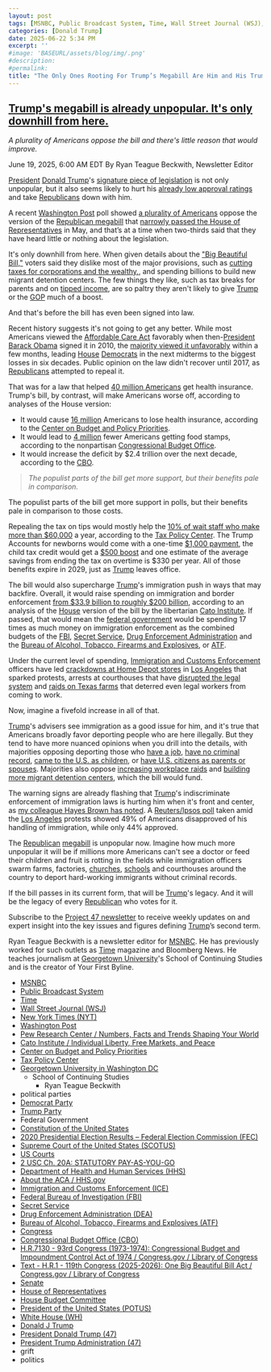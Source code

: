 ```yaml
---
layout: post
tags: [MSNBC, Public Broadcast System, Time, Wall Street Journal (WSJ), New York Times (NYT), Washington Post, Pew Research Center / Numbers Facts and Trends Shaping Your World, Cato Institute / Individual Liberty Free Markets and Peace, Center on Budget and Policy Priorities, Tax Policy Center, Georgetown University in Washington DC, School of Continuing Studies, Ryan Teague Beckwith, political parties, Democrat Party, Trump Party, Federal Government, Constitution of the United States, 2020 Presidential Election Results – Federal Election Commission (FEC), Supreme Court of the United States (SCOTUS), US Courts, 2 USC Ch. 20A –  STATUTORY PAY-AS-YOU-GO, Department of Health and Human Services (HHS), About the ACA / HHS.gov, Immigration and Customs Enforcement (ICE), Federal Bureau of Investigation (FBI), Secret Service, Drug Enforcement Administration (DEA), Bureau of Alcohol Tobacco Firearms and Explosives (ATF), Congress, Congressional Budget Office (CBO), H.R.7130 - 93rd Congress (1973-1974) –  Congressional Budget and Impoundment Control Act of 1974 / Congress.gov / Library of Congress, Text - H.R.1 - 119th Congress (2025-2026) –  One Big Beautiful Bill Act / Congress.gov / Library of Congress, Senate, House of Representatives, House Budget Committee, President of the United States (POTUS), White House (WH), Donald J Trump, President Donald Trump (47), President Trump Administration (47), grift, politics]
categories: [Donald Trump]
date: 2025-06-22 5:34 PM
excerpt: ''
#image: 'BASEURL/assets/blog/img/.png'
#description:
#permalink:
title: "The Only Ones Rooting For Trump’s Megabill Are Him and His Trumpian Legislators"
---
```



## [Trump's megabill is already unpopular. It's only downhill from here.](https://www.msnbc.com/opinion/msnbc-opinion/trump-megabill-polls-immigration-project-47-rcna213505)

*A plurality of Americans oppose the bill and there's little reason that would improve.*

June 19, 2025, 6:00 AM EDT
By Ryan Teague Beckwith, Newsletter Editor

[President](https://www.whitehouse.gov/) [Donald Trump](https://www.donaldjtrump.com/)'s [signature piece of legislation](https://www.msnbc.com/opinion/msnbc-opinion/john-thune-trump-big-beautiful-bill-senate-rcna210677) is not only unpopular, but it also seems likely to hurt his [already low approval ratings](https://www.nbcnews.com/politics/trump-administration/poll-americans-disapprove-trumps-performance-republicans-manage-splits-rcna212585) and take [Republicans](https://www.gop.com/) down with him.

A recent [Washington Post](https://www.washingtonpost.com/) poll showed [a plurality of Americans](https://www.washingtonpost.com/documents/b7e433c5-ae93-4a59-a167-2c277e2e155a.pdf?itid=lk_inline_manual_2) oppose the version of the [Republican megabill](https://www.congress.gov/bill/119th-congress/house-bill/1/text) that [narrowly passed the House of Representatives](https://www.msnbc.com/top-stories/latest/house-republicans-pass-trump-agenda-megabill-rcna208389) in May, and that’s at a time when two-thirds said that they have heard little or nothing about the legislation.

It's only downhill from here. When given details about the ["Big Beautiful Bill,"](https://www.congress.gov/bill/119th-congress/house-bill/1/text) voters said they dislike most of the major provisions, such as [cutting taxes for corporations and the wealthy,](https://www.msnbc.com/opinion/msnbc-opinion/trump-tax-cuts-will-cost-americans-rcna208852), and spending billions to build new migrant detention centers. The few things they like, such as tax breaks for parents and on [tipped income](https://www.msnbc.com/opinion/msnbc-opinion/no-tax-on-tips-trump-beautiful-bill-worker-rcna210399), are so paltry they aren't likely to give [Trump](https://www.donaldjtrump.com/) or the [GOP](https://www.gop.com/) much of a boost.

And that's before the bill has even been signed into law.

Recent history suggests it's not going to get any better. While most Americans viewed the [Affordable Care Act](https://www.hhs.gov/healthcare/about-the-aca/index.html) favorably when then-[President Barack Obama](https://obamawhitehouse.archives.gov/) signed it in 2010, the [majority viewed it unfavorably](https://www.kff.org/interactive/kff-health-tracking-poll-the-publics-views-on-the-aca) within a few months, leading [House](https://www.house.gov/) [Democrats](https://www.democrats.org/) in the next midterms to the biggest losses in six decades. Public opinion on the law didn't recover until 2017, as [Republicans](https://www.gop.com/) attempted to repeal it.

That was for a law that helped [40 million Americans](https://aspe.hhs.gov/sites/default/files/documents/8e81cf90c721dbbf58694c98e85804d3/health-coverage-under-aca.pdf) get health insurance. Trump's bill, by contrast, will make Americans worse off, according to analyses of the House version:

- It would cause [16 million](https://www.cbpp.org/research/health/by-the-numbers-house-bill-takes-health-coverage-away-from-millions-of-people-and) Americans to lose health insurance, according to the [Center on Budget and Policy Priorities](https://www.cbpp.org/).
- It would lead to [4 million](https://www.cbo.gov/publication/61426) fewer Americans getting food stamps, according to the nonpartisan [Congressional Budget Office](https://www.cbo.gov/).
- It would increase the deficit by \$2.4 trillion over the next decade, according to the [CBO](https://www.cbo.gov/).

> *The populist parts of the bill get more support, but their benefits pale in comparison.*

The populist parts of the bill get more support in polls, but their benefits pale in comparison to those costs.

Repealing the tax on tips would mostly help the [10% of wait staff who make more than \$60,000](https://taxpolicycenter.org/taxvox/untipped-why-trumps-tax-cut-promise-would-hurt-many-service-workers) a year, according to the [Tax Policy Center](https://taxpolicycenter.org/). The Trump Accounts for newborns would come with a one-time [\$1,000 payment](https://www.msnbc.com/opinion/msnbc-opinion/house-republicans-bill-trump-accounts-baby-bonus-rcna208511), the child tax credit would get a [\$500 boost](https://bipartisanpolicy.org/explainer/whats-in-the-2025-house-republican-tax-bill/) and one estimate of the average savings from ending the tax on overtime is \$330 per year. All of those benefits expire in 2029, just as [Trump](https://www.donaldjtrump.com/) leaves office.

The bill would also supercharge [Trump](https://www.donaldjtrump.com/)'s immigration push in ways that may backfire. Overall, it would raise spending on immigration and border enforcement [from \$33.9 billion to roughly \$200 billion](https://www.cato.org/blog/deportations-add-almost-1-trillion-costs-gops-big-beautiful-bill), according to an analysis of the [House](https://www.house.gov/) version of the bill by the libertarian [Cato Institute](https://www.cato.org/). If passed, that would mean the [federal government](https://www.usa.gov/,) would be spending 17 times as much money on immigration enforcement as the combined budgets of the [FBI](https://www.fbi.gov/,), [Secret Service](https://www.secretservice.gov/), [Drug Enforcement Administration](https://www.dea.gov/) and the [Bureau of Alcohol, Tobacco, Firearms and Explosives](https://www.atf.gov/), or [ATF](https://www.atf.gov/).

Under the current level of spending, [Immigration and Customs Enforcement](https://www.ice.gov/) officers have led [crackdowns at Home Depot stores](https://www.wsj.com/us-news/protests-los-angeles-immigrants-trump-f5089877) in [Los Angeles](https://lacity.gov/) that sparked protests, arrests at courthouses that have [disrupted the legal system](https://apnews.com/article/immigration-court-arrests-ice-deportation-99d822cdc93ae7dc26026c27895d5ea1) and [raids on Texas farms](https://thehill.com/homenews/state-watch/5353065-immigration-raids-ice-texas-farmers-workers/) that deterred even legal workers from coming to work.

Now, imagine a fivefold increase in all of that.

[Trump](https://www.donaldjtrump.com/)'s advisers see immigration as a good issue for him, and it's true that Americans broadly favor deporting people who are here illegally. But they tend to have more nuanced opinions when you drill into the details, with majorities opposing deporting those who [have a job](https://www.pewresearch.org/wp-content/uploads/sites/20/2025/03/RE_2025.03.26_Views-of-Deportations_FINAL.pdf), [have no criminal record](https://www.washingtonpost.com/documents/179f0397-db70-4f78-9f3f-7c2d762674b7.pdf?itid=lk_inline_manual_2), [came to the U.S. as children](https://www.pewresearch.org/wp-content/uploads/sites/20/2025/03/RE_2025.03.26_Views-of-Deportations_FINAL.pdf), or [have U.S. citizens as parents or spouses](https://www.pewresearch.org/wp-content/uploads/sites/20/2025/03/RE_2025.03.26_Views-of-Deportations_FINAL.pdf). Majorities also oppose [increasing workplace raids](https://www.pewresearch.org/politics/2025/06/17/americans-have-mixed-to-negative-views-of-trump-administration-immigration-actions/) and [building more migrant detention centers](https://www.pewresearch.org/politics/2025/06/17/americans-have-mixed-to-negative-views-of-trump-administration-immigration-actions/), which the bill would fund.

The warning signs are already flashing that [Trump](https://www.donaldjtrump.com/)'s indiscriminate enforcement of immigration laws is hurting him when it's front and center, as [my colleague Hayes Brown has noted](https://www.msnbc.com/opinion/msnbc-opinion/trump-immigration-deportation-polls-rcna212747). A [Reuters/Ipsos poll](https://www.reuters.com/world/us/trump-approval-steady-42-support-weakens-his-immigration-policy-reutersipsos-2025-06-16/) taken amid the [Los Angeles](https://lacity.gov/) protests showed 49% of Americans disapproved of his handling of immigration, while only 44% approved.

The [Republican](https://www.gop.com/) [megabill](https://www.congress.gov/bill/119th-congress/house-bill/1/text) is unpopular now. Imagine how much more unpopular it will be if millions more Americans can't see a doctor or feed their children and fruit is rotting in the fields while immigration officers swarm farms, factories, [churches](https://www.pbs.org/newshour/politics/migrants-can-now-be-arrested-at-churches-and-schools-after-trump-administration-throws-out-policies), [schools](https://www.pbs.org/newshour/politics/migrants-can-now-be-arrested-at-churches-and-schools-after-trump-administration-throws-out-policies) and courthouses around the country to deport hard-working immigrants without criminal records.

If the bill passes in its current form, that will be [Trump](https://www.donaldjtrump.com/)'s legacy. And it will be the legacy of every [Republican](https://www.gop.com/) who votes for it.

Subscribe to the [Project 47 newsletter](http://msnbc.com/project47) to receive weekly updates on and expert insight into the key issues and figures defining [Trump](https://www.donaldjtrump.com/)’s second term.

Ryan Teague Beckwith is a newsletter editor for [MSNBC](https://www.msnbc.com/). He has previously worked for such outlets as [Time](https://www.time.com/) magazine and Bloomberg News. He teaches journalism at [Georgetown University](https://www.georgetown.edu/)'s School of Continuing Studies and is the creator of Your First Byline.

- [MSNBC](https://www.msnbc.com/)
- [Public Broadcast System](https://www.pbs.org/)
- [Time](https://www.time.com/)
- [Wall Street Journal (WSJ)](https://www.wsj.com/)
- [New York Times (NYT)](https://www.nytimes.com/)
- [Washington Post](https://www.washingtonpost.com/)
- [Pew Research Center / Numbers, Facts and Trends Shaping Your World](https://www.pewresearch.org/)
- [Cato Institute / Individual Liberty, Free Markets, and Peace](https://www.cato.org/)
- [Center on Budget and Policy Priorities](https://www.cbpp.org/)
- [Tax Policy Center](https://taxpolicycenter.org/)
- [Georgetown University in Washington DC](https://www.georgetown.edu/)
  - School of Continuing Studies
    - Ryan Teague Beckwith
- political parties
- [Democrat Party](https://www.democrats.org/)
- [Trump Party](https://www.gop.com/)
- Federal Government 
- [Constitution of the United States](https://constitution.congress.gov/)
- [2020 Presidential Election Results – Federal Election Commission (FEC)](https://www.fec.gov/resources/cms-content/documents/federalelections2020.pdf)
- [Supreme Court of the United States (SCOTUS)](https://www.supremecourt.gov/)
- [US Courts](https://www.uscourts.gov/)
- [2 USC Ch. 20A: STATUTORY PAY-AS-YOU-GO](https://uscode.house.gov/view.xhtml?path=/prelim@title2/chapter20A&edition=prelim)
- [Department of Health and Human Services (HHS)](https://www.hhs.gov/)
- [About the ACA / HHS.gov](https://www.hhs.gov/healthcare/about-the-aca/index.html)
- [Immigration and Customs Enforcement (ICE)](https://www.ice.gov/)
- [Federal Bureau of Investigation (FBI)](https://www.fbi.gov/)
- [Secret Service](https://www.secretservice.gov/)
- [Drug Enforcement Administration (DEA)](https://www.dea.gov/)
- [Bureau of Alcohol, Tobacco, Firearms and Explosives (ATF)](https://www.atf.gov/)
- [Congress](https;//www.congress.gov/)
- [Congressional Budget Office (CBO)](https://www.cbo.gov/)
- [H.R.7130 - 93rd Congress (1973-1974): Congressional Budget and Impoundment Control Act of 1974 / Congress.gov / Library of Congress](https://www.congress.gov/bill/93rd-congress/house-bill/7130)
- [Text - H.R.1 - 119th Congress (2025-2026): One Big Beautiful Bill Act / Congress.gov / Library of Congress](https://www.congress.gov/bill/119th-congress/house-bill/1/text)
- [Senate](https://www.senate.gov/)
- [House of Representatives](https://www.house.gov/)
- [House Budget Committee ](https://budget.house.gov/)
- [President of the United States (POTUS)](https://www.whitehouse.gov/)
- [White House (WH)](https://www.whitehouse.gov/)
- [Donald J Trump](https://www.donaldjtrump.com/)
- [President Donald Trump (47)](https://www.whitehouse.gov/administration/donald-j-trump/)
- [President Trump Administration (47)](https://www.whitehouse.gov/administration/)
- grift
- politics